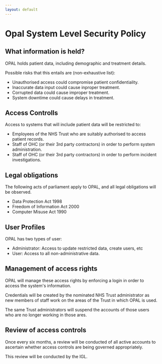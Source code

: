 ```yaml
---
layout: default
---
```

# Opal System Level Security Policy

## What information is held?

OPAL holds patient data, including demographic and treatment details.

Possible risks that this entails are (non-exhaustive list):

* Unauthorised access could compromise patient confidentiality.
* Inaccurate data input could cause inproper treatment.
* Corrupted data could cause improper treatment.
* System downtime could cause delays in treatment.

## Access Controlls

Access to systems that will include patient data will be restricted to:

* Employees of the NHS Trust who are suitably authorised to access patient records.
* Staff of OHC (or their 3rd party contractors) in order to perform system administration.
* Staff of OHC (or their 3rd party contractors) in order to perform incident investigations.

## Legal obligations

The following acts of parliament apply to OPAL, and all legal obligations will be observed.

* Data Protection Act 1998
* Freedom of Information Act 2000
* Computer Misuse Act 1990

## User Profiles

OPAL has two types of user:

* Administrator: Access to update restricted data, create users, etc
* User: Access to all non-administrative data.

## Management of access rights

OPAL will manage these access rights by enforcing a login in order to access the system's information.

Credentials will be created by the nominated NHS Trust administrator as new members of staff work on the areas of the Trust in which OPAL is used.

The same Trust administrators will suspend the accounts of those users who are no longer working in those ares.

## Review of access controls

Once every six months, a review will be conducted of all active accounts to ascertain whether access controls are being governed appropriately.

This review will be conducted by the IGL.